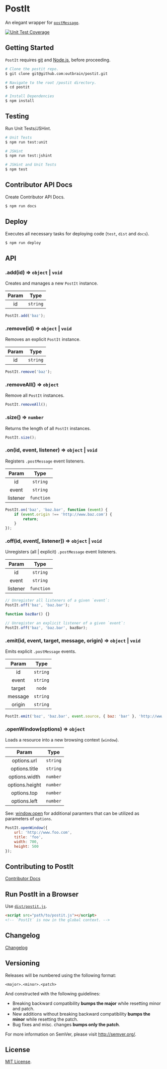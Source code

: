 # PostIt

An elegant wrapper for [`postMessage`](https://developer.mozilla.org/en-US/docs/Web/API/Window/postMessage).

[![Unit Test Coverage](http://img.shields.io/badge/coverage-98.71%-green.svg?style=flat)](#)

## Getting Started

`PostIt` requires [git](http://git-scm.com/downloads) and [Node.js](http://nodejs.org/download), before proceeding.

```bash
# Clone the postit repo.
$ git clone git@github.com:outbrain/postit.git

# Navigate to the root /postit directory.
$ cd postit

# Install Dependencies
$ npm install
```

## Testing

Run Unit Tests/JSHint.

```bash
# Unit Tests
$ npm run test:unit

# JSHint
$ npm run test:jshint

# JSHint and Unit Tests
$ npm test
```

## Contributor API Docs

Create Contributor API Docs.

```bash
$ npm run docs
```

## Deploy

Executes all necessary tasks for deploying code (`test`, `dist` and `docs`).

```bash
$ npm run deploy
```

## API

### .add(id) => `object` | `void`

Creates and manages a new `PostIt` instance.

| Param |   Type   |
|:-----:|:--------:|
| id    | `string` |

```javascript
PostIt.add('baz');
```

### .remove(id) => `object` | `void`

Removes an explicit `PostIt` instance.

| Param |   Type   |
|:-----:|:--------:|
| id    | `string` |

```javascript
PostIt.remove('baz');
```

### .removeAll() => `object`

Remove all `PostIt` instances.

```javascript
PostIt.removeAll();
```

### .size() => `number`

Returns the length of all `PostIt` instances.

```javascript
PostIt.size();
```

### .on(id, event, listener) => `object` | `void`

Registers `.postMessage` event listeners.

|   Param  |    Type    |
|:--------:|:----------:|
| id       | `string`   |
| event    | `string`   |
| listener | `function` |

```javascript
PostIt.on('baz', 'baz.bar', function (event) {
	if (event.origin !== 'http://www.baz.com') {
		return;
	}
});
```

### .off(id, event[, listener]) => `object` | `void`

Unregisters (all | explicit) `.postMessage` event listeners.

|   Param  |    Type    |
|:--------:|:----------:|
| id       | `string`   |
| event    | `string`   |
| listener | `function` |

```javascript
// Unregister all listeners of a given `event`:
PostIt.off('baz', 'baz.bar');

function bazBar() {}

// Unregister an explicit listener of a given `event`:
PostIt.off('baz', 'baz.bar', bazBar);
```

### .emit(id, event, target, message, origin) => `object` | `void`

Emits explicit `.postMessage` events.

|  Param  |   Type   |
|:-------:|:--------:|
| id      | `string` |
| event   | `string` |
| target  | `node`   |
| message | `string` |
| origin  | `string` |

```javascript
PostIt.emit('baz', 'baz.bar', event.source, { baz: 'bar' }, 'http://www.baz.com');
```

### .openWindow(options) => `object`

Loads a resource into a new browsing context (`window`).

|      Param     |   Type   |
|:--------------:|:--------:|
| options.url    | `string` |
| options.title  | `string` |
| options.width  | `number` |
| options.height | `number` |
| options.top    | `number` |
| options.left   | `number` |

See: [window.open](https://developer.mozilla.org/en-US/docs/Web/API/Window/open) for additional paramters that can be utilized as parameters of `options`.

```javascript
PostIt.openWindow({
	url: 'http://www.foo.com',
	title: 'foo',
	width: 700,
	height: 500
});
```

## Contributing to PostIt

[Contributor Docs](docs/contributor/index.md)

## Run PostIt in a Browser

Use [`dist/postit.js`](dist/postit.js).

```html
<script src="path/to/postit.js"></script>
<!-- `PostIt` is now in the global context. -->
```

## Changelog

[Changelog](Changelog.md)

## Versioning

Releases will be numbered using the following format:

```
<major>.<minor>.<patch>
```

And constructed with the following guidelines:

- Breaking backward compatibility **bumps the major** while resetting minor and patch.
- New additions without breaking backward compatibility **bumps the minor** while resetting the patch.
- Bug fixes and misc. changes **bumps only the patch**.

For more information on SemVer, please visit <http://semver.org/>.

## License

[MIT License](LICENSE).
